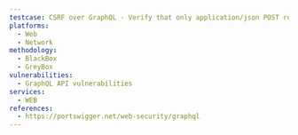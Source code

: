 ```yaml
---
testcase: CSRF over GraphQL - Verify that only application/json POST requests with valid CSRF tokens are honored and other methods or content types are rejected. Web (HTTP/HTTPS) service
platforms: 
  - Web
  - Network
methodology: 
  - BlackBox
  - GreyBox
vulnerabilities:
  - GraphQL API vulnerabilities
services:
  - WEB
references:
  - https://portswigger.net/web-security/graphql
---
```

